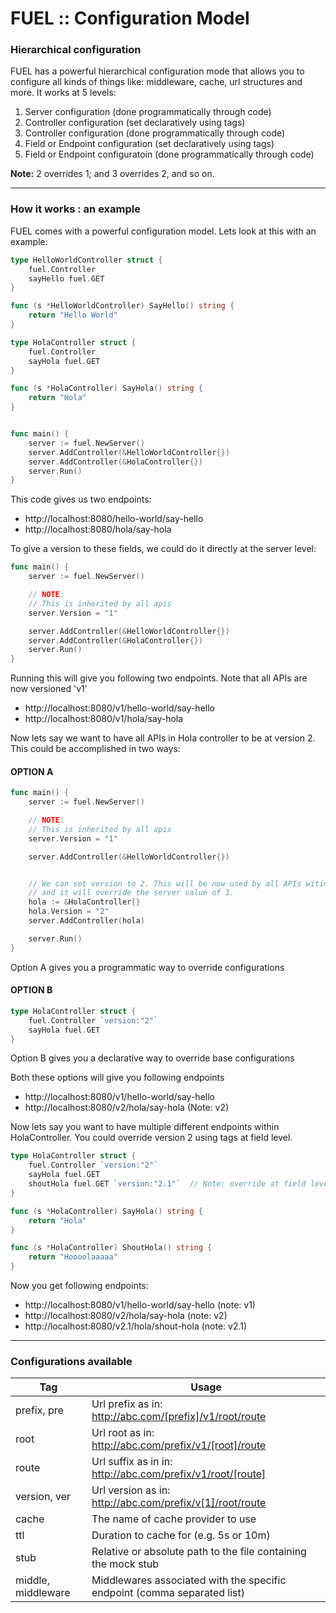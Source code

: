 # FUEL :: Configuration Model

### Hierarchical configuration

FUEL has a powerful hierarchical configuration mode that allows you to configure all kinds of things like: middleware, cache, url structures and more. It works at 5 levels:

1. Server configuration (done programmatically through code)
2. Controller configuration (set declaratively using tags)
3. Controller configuration (done programmatically through code)
4. Field or Endpoint configuration (set declaratively using tags)
5. Field or Endpoint configuratoin (done programmatically through code)


**Note:**
2 overrides 1; and 3 overrides 2, and so on.

---

### How it works : an example

FUEL comes with a powerful configuration model. Lets look at this with an example:

```go
type HelloWorldController struct {
	fuel.Controller
	sayHello fuel.GET
}

func (s *HelloWorldController) SayHello() string {
	return "Hello World"
}

type HolaController struct {
	fuel.Controller
	sayHola fuel.GET
}

func (s *HolaController) SayHola() string {
	return "Hola"
}


func main() {
    server := fuel.NewServer()
    server.AddController(&HelloWorldController{})
    server.AddController(&HolaController{})
    server.Run()
}
```

This code gives us two endpoints:
- http://localhost:8080/hello-world/say-hello
- http://localhost:8080/hola/say-hola

To give a version to these fields, we could do it directly at the server level:

```go
func main() {
    server := fuel.NewServer()

    // NOTE:
    // This is inherited by all apis
    server.Version = "1"

    server.AddController(&HelloWorldController{})
    server.AddController(&HolaController{})
    server.Run()
}
```

Running this will give you following two endpoints. Note that all APIs are now versioned 'v1'

- http://localhost:8080/v1/hello-world/say-hello
- http://localhost:8080/v1/hola/say-hola


Now lets say we want to have all APIs in Hola controller to be at version 2. This could be accomplished in two ways:

#### OPTION A

```go
func main() {
    server := fuel.NewServer()

    // NOTE:
    // This is inherited by all apis
    server.Version = "1"

    server.AddController(&HelloWorldController{})


    // We can set version to 2. This will be now used by all APIs witing HolaController
    // and it will override the server value of 1.
    hola := &HolaController{}
    hola.Version = "2"
    server.AddController(hola)

    server.Run()
}
```

Option A gives you a programmatic way to override configurations

#### OPTION B

```go
type HolaController struct {
	fuel.Controller `version:"2"`
	sayHola fuel.GET
}
```

Option B gives you a declarative way to override base configurations

Both these options will give you following endpoints

- http://localhost:8080/v1/hello-world/say-hello
- http://localhost:8080/v2/hola/say-hola  (Note: v2)

Now lets say you want to have multiple different endpoints within HolaController. You could override version 2 using tags at field level.


```go
type HolaController struct {
    fuel.Controller `version:"2"`
    sayHola fuel.GET
    shoutHola fuel.GET `version:"2.1"`  // Note: override at field level
}

func (s *HolaController) SayHola() string {
	return "Hola"
}

func (s *HolaController) ShoutHola() string {
	return "Hoooolaaaaa"
}
```
Now you get following endpoints:

- http://localhost:8080/v1/hello-world/say-hello (note: v1)
- http://localhost:8080/v2/hola/say-hola (note: v2)
- http://localhost:8080/v2.1/hola/shout-hola (note: v2.1)

---

### Configurations available

| Tag                | Usage            
| ------------------ |-----------------
| prefix, pre        | Url prefix as in: http://abc.com/[prefix]/v1/root/route
| root               | Url root as in: http://abc.com/prefix/v1/[root]/route
| route              | Url suffix as in in: http://abc.com/prefix/v1/root/[route]
| version, ver       | Url version as in: http://abc.com/prefix/v[1]/root/route
| cache              | The name of cache provider to use
| ttl                | Duration to cache for (e.g. 5s or 10m)
| stub               | Relative or absolute path to the file containing the mock stub
| middle, middleware | Middlewares associated with the specific endpoint (comma separated list)

